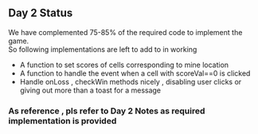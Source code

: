 ## Day 2 Status

We have complemented 75-85% of the required code to implement the game.  
So following implementations are left to add to in working  
- A function to set scores of cells corresponding to mine location
- A function to handle the event when a cell with scoreVal==0 is clicked
- Handle onLoss , checkWin methods nicely , disabling user clicks or giving out more than a toast for a message

### As reference , pls refer to Day 2 Notes as required implementation is provided
